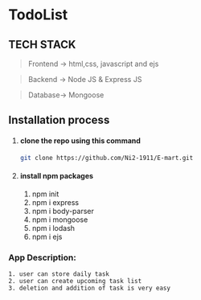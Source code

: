 # TodoList

## TECH STACK
> Frontend -> html,css, javascript and ejs 

> Backend -> Node JS & Express JS

> Database-> Mongoose


## Installation process
1. #### clone the repo using this command
    ```bash
    git clone https://github.com/Ni2-1911/E-mart.git
    ```
2. #### install npm packages
    1. npm init
    2. npm i express
    3. npm i body-parser
    4. npm i mongoose
    5. npm i lodash
    6. npm i ejs
  

### App Description:
    1. user can store daily task
    2. user can create upcoming task list 
    3. deletion and addition of task is very easy
  



